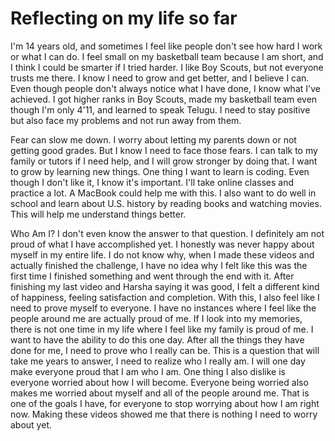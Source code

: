 # Reflecting on my life so far
I'm 14 years old, and sometimes I feel like people don't see how hard I work or what I can do. 
I feel small on my basketball team because I am short, and I think I could be smarter if I tried harder. 
I like Boy Scouts, but not everyone trusts me there. I know I need to grow and get better, and I believe I can. 
Even though people don't always notice what I have done, I know what I've achieved. I got higher ranks in Boy Scouts, 
made my basketball team even though I'm only 4'11, and learned to speak Telugu. I need to stay positive but also face 
my problems and not run away from them.

Fear can slow me down. I worry about letting my parents down or not getting good grades. But I know I need to face 
those fears. I can talk to my family or tutors if I need help, and I will grow stronger by doing that. I want to grow by 
learning new things. One thing I want to learn is coding. Even though I don't like it, I know it's important. I'll take 
online classes and practice a lot. A MacBook could help me with this. I also want to do well in school and learn about 
U.S. history by reading books and watching movies. This will help me understand things better.

Who Am I? I don't even know the answer to that question. I definitely am not proud of what I have accomplished yet. 
I honestly was never happy about myself in my entire life. I do not know why, when I made these videos and actually 
finished the challenge, I have no idea why I felt like this was the first time I finished something and went through 
the end with it. After finishing my last video and Harsha saying it was good, I felt a different kind of happiness, 
feeling satisfaction and completion. With this, I also feel like I need to prove myself to everyone. I have no instances 
where I feel like the people around me are actually proud of me. If I look into my memories, there is not one time in 
my life where I feel like my family is proud of me. I want to have the ability to do this one day. After all the things 
they have done for me, I need to prove who I really can be. This is a question that will take me years to answer, I need 
to realize who I really am. I will one day make everyone proud that I am who I am. One thing I also dislike is everyone 
worried about how I will become. Everyone being worried also makes me worried about myself and all of the people around 
me. That is one of the goals I have, for everyone to stop worrying about how I am right now. Making these videos showed 
me that there is nothing I need to worry about yet.
